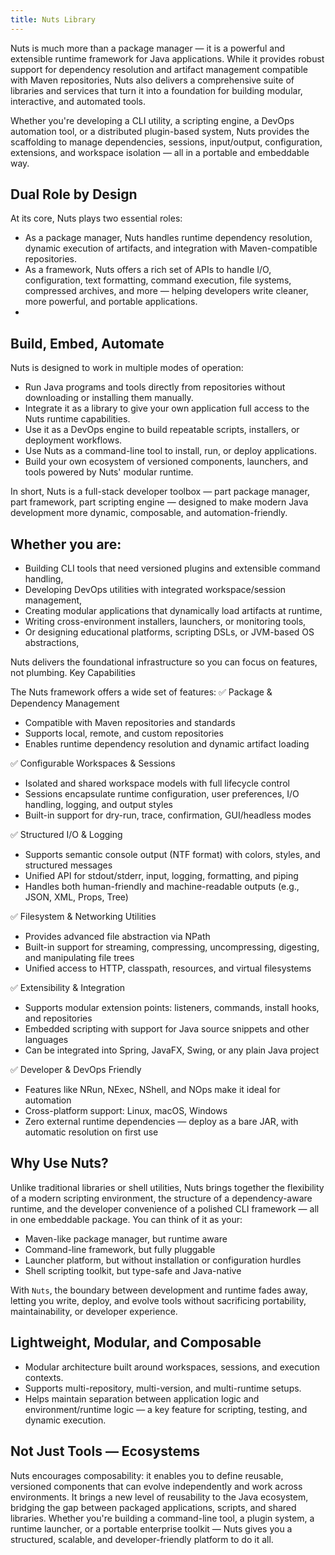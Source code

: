 ```yaml
---
title: Nuts Library
---
```


Nuts is much more than a package manager — it is a powerful and extensible runtime framework for Java applications. While it provides robust support for dependency resolution and artifact management compatible with Maven repositories, Nuts also delivers a comprehensive suite of libraries and services that turn it into a foundation for building modular, interactive, and automated tools.

Whether you're developing a CLI utility, a scripting engine, a DevOps automation tool, or a distributed plugin-based system, Nuts provides the scaffolding to manage dependencies, sessions, input/output, configuration, extensions, and workspace isolation — all in a portable and embeddable way.

## Dual Role by Design
At its core, Nuts plays two essential roles:
- As a package manager, Nuts handles runtime dependency resolution, dynamic execution of artifacts, and integration with Maven-compatible repositories.
- As a framework, Nuts offers a rich set of APIs to handle I/O, configuration, text formatting, command execution, file systems, compressed archives, and more — helping developers write cleaner, more powerful, and portable applications.
- 

## Build, Embed, Automate

Nuts is designed to work in multiple modes of operation:
- Run Java programs and tools directly from repositories without downloading or installing them manually.
- Integrate it as a library to give your own application full access to the Nuts runtime capabilities.
- Use it as a DevOps engine to build repeatable scripts, installers, or deployment workflows.
- Use Nuts as a command-line tool to install, run, or deploy applications.
- Build your own ecosystem of versioned components, launchers, and tools powered by Nuts' modular runtime.

In short, Nuts is a full-stack developer toolbox — part package manager, part framework, part scripting engine — designed to make modern Java development more dynamic, composable, and automation-friendly.



## Whether you are:

- Building CLI tools that need versioned plugins and extensible command handling,
- Developing DevOps utilities with integrated workspace/session management,
- Creating modular applications that dynamically load artifacts at runtime,
- Writing cross-environment installers, launchers, or monitoring tools,
- Or designing educational platforms, scripting DSLs, or JVM-based OS abstractions,

Nuts delivers the foundational infrastructure so you can focus on features, not plumbing.
Key Capabilities

The Nuts framework offers a wide set of features:
✅ Package & Dependency Management

- Compatible with Maven repositories and standards
- Supports local, remote, and custom repositories
- Enables runtime dependency resolution and dynamic artifact loading

✅ Configurable Workspaces & Sessions

- Isolated and shared workspace models with full lifecycle control
- Sessions encapsulate runtime configuration, user preferences, I/O handling, logging, and output styles
- Built-in support for dry-run, trace, confirmation, GUI/headless modes

✅ Structured I/O & Logging

- Supports semantic console output (NTF format) with colors, styles, and structured messages
- Unified API for stdout/stderr, input, logging, formatting, and piping
- Handles both human-friendly and machine-readable outputs (e.g., JSON, XML, Props, Tree)

✅ Filesystem & Networking Utilities

- Provides advanced file abstraction via NPath
- Built-in support for streaming, compressing, uncompressing, digesting, and manipulating file trees
- Unified access to HTTP, classpath, resources, and virtual filesystems

✅ Extensibility & Integration

- Supports modular extension points: listeners, commands, install hooks, and repositories
- Embedded scripting with support for Java source snippets and other languages
- Can be integrated into Spring, JavaFX, Swing, or any plain Java project

✅ Developer & DevOps Friendly

- Features like NRun, NExec, NShell, and NOps make it ideal for automation
- Cross-platform support: Linux, macOS, Windows
- Zero external runtime dependencies — deploy as a bare JAR, with automatic resolution on first use

## Why Use Nuts?

Unlike traditional libraries or shell utilities, Nuts brings together the flexibility of a modern scripting environment, the structure of a dependency-aware runtime, and the developer convenience of a polished CLI framework — all in one embeddable package. You can think of it as your:

- Maven-like package manager, but runtime aware
- Command-line framework, but fully pluggable
- Launcher platform, but without installation or configuration hurdles
- Shell scripting toolkit, but type-safe and Java-native

With `Nuts`, the boundary between development and runtime fades away, letting you write, deploy, and evolve tools without sacrificing portability, maintainability, or developer experience.

## Lightweight, Modular, and Composable
- Modular architecture built around workspaces, sessions, and execution contexts.
- Supports multi-repository, multi-version, and multi-runtime setups.
- Helps maintain separation between application logic and environment/runtime logic — a key feature for scripting, testing, and dynamic execution.

## Not Just Tools — Ecosystems

Nuts encourages composability: it enables you to define reusable, versioned components that can evolve independently and work across environments. It brings a new level of reusability to the Java ecosystem, bridging the gap between packaged applications, scripts, and shared libraries.
Whether you're building a command-line tool, a plugin system, a runtime launcher, or a portable enterprise toolkit — Nuts gives you a structured, scalable, and developer-friendly platform to do it all.

